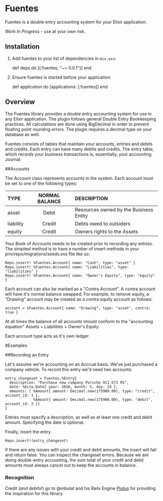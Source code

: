 # Fuentes

Fuentes is a double entry accounting system for your Elixir application.

_Work In Progress_ - use at your own risk.

## Installation

  1. Add fuentes to your list of dependencies in `mix.exs`:

        def deps do
          [{:fuentes, "~> 0.0.1"}]
        end

  2. Ensure fuentes is started before your application:

        def application do
          [applications: [:fuentes]]
        end

## Overview

The Fuentes library provides a double entry accounting system for use in any Elixir application. The plugin follows general Double Entry Bookkeeping practices. All calculations are done using BigDecimal in order to prevent floating point rounding errors. The plugin requires a decimal type on your database as well.

Fuentes consists of tables that maintain your accounts, entries and debits and credits. Each entry can have many debits and credits. The entry table, which records your business transactions is, essentially, your accounting Journal.

##Accounts

The Account class represents accounts in the system. Each account must be set to one of the following types:

   | TYPE      | NORMAL BALANCE | DESCRIPTION                            |
   | :-------- | :-------------:| :--------------------------------------|
   | asset     | Debit          | Resources owned by the Business Entity |
   | liability | Credit         | Debts owed to outsiders                |
   | equity    | Credit         | Owners rights to the Assets            |

   Your Book of Accounts needs to be created prior to recording any entries. The simplest method is to have a number of insert methods in your priv/repo/migrations/seeds.exs file like so:
   ```
   Repo.insert! %Fuentes.Account{ name: "Cash", type: "asset" }
   Repo.insert! %Fuentes.Account{ name: "Liabilities", type: "liabilities" }
   Repo.insert! %Fuentes.Account{ name: "Owner's Equity", type: "equity" }
   ```

Each account can also be marked as a "Contra Account". A contra account will have it's
normal balance swapped. For example, to remove equity, a "Drawing" account may be created
as a contra equity account as follows:

 `account = %Fuentes.Account{ name: "Drawing", type: "asset", contra: true }`

At all times the balance of all accounts should conform to the "accounting equation"
 Assets = Liabilities + Owner's Equity

Each account type acts as it's own ledger.

#Examples

##Recording an Entry

Let's assume we're accounting on an Accrual basis. We've just purchased a company vehicle.
To record this entry we'd need two accounts:

```
entry_changeset = Fuentes.%Entry{
  description: "Purchase new company Porsche 911 GT3 RS",
  date: %Ecto.Date{ year: 2016, month: 5, day: 24 },
  amounts: [ %Amount{ amount: Decimal.new(175900.00), type: "credit", account_id: 1 },
             %Amount{ amount: Decimal.new(175900.00), type: "debit", account_id: 2 }]
}
```

Entries must specify a description, as well as at least one credit and debit amount. Specifying the date is optional.

Finally, insert the entry.

`Repo.insert!(entry_changeset)`

If there are any issues with your credit and debit amounts, the insert will fail and return false. You can inspect the changeset errors. Because we are doing double-entry accounting, the sum total of your credit and debit amounts must always cancel out to keep the accounts in balance.

### Recognition

Credit (_and debits!_) go to @mbulat and his Rails Engine [Plutus](https://github.com/mbulat/plutus) for providing the inspiration for this library.
